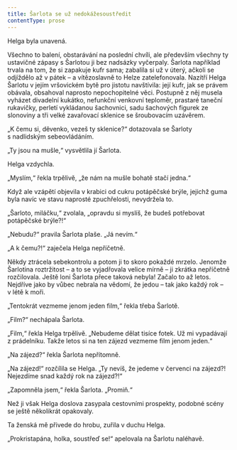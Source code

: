 ```yaml
---
title: Šarlota se už nedokážesoustředit
contentType: prose
---
```


Helga byla unavená.

Všechno to balení, obstarávání na poslední chvíli, ale především všechny ty ustavičné zápasy s Šarlotou ji bez nadsázky vyčerpaly. Šarlota například trvala na tom, že si zapakuje kufr sama; zabalila si už v úterý, ačkoli se odjíždělo až v pátek – a vítězoslavně to Helze zatelefonovala. Nazítří Helga Šarlotu v jejím vršovickém bytě pro jistotu navštívila: její kufr, jak se právem obávala, obsahoval naprosto nepochopitelné věci. Postupně z něj musela vyházet divadelní kukátko, nefunkční venkovní teploměr, prastaré taneční rukavičky, perletí vykládanou šachovnici, sadu šachových figurek ze slonoviny a tři velké zavařovací sklenice se šroubovacím uzávěrem.

„K čemu si, děvenko, vezeš ty sklenice?“ dotazovala se Šarloty s nadlidským sebeovládáním.

„Ty jsou na mušle,“ vysvětlila jí Šarlota.

Helga vzdychla.

„Myslím,“ řekla trpělivě, „že nám na mušle bohatě stačí jedna.“

Když ale vzápětí objevila v krabici od cukru potápěčské brýle, jejichž guma byla navíc ve stavu naprosté zpuchřelosti, nevydržela to.

„Šarloto, miláčku,“ zvolala, „opravdu si myslíš, že budeš potřebovat potápěčské brýle?!“

„Nebudu?“ pravila Šarlota plaše. „Já nevím.“

„A k čemu?!“ zaječela Helga nepříčetně.

Někdy ztrácela sebekontrolu a potom ji to skoro pokaždé mrzelo. Jenomže Šarlotina roztržitost – a to se vyjadřovala velice mírně – ji zkrátka nepříčetně rozčilovala. Ještě loni Šarlota přece taková nebyla! Začalo to až letos. Nejdříve jako by vůbec nebrala na vědomí, že jedou – tak jako každý rok – v létě k moři.

„Tentokrát vezmeme jenom jeden film,“ řekla třeba Šarlotě.

„Film?“ nechápala Šarlota.

„Film,“ řekla Helga trpělivě. „Nebudeme dělat tisíce fotek. Už mi vypadávají z prádelníku. Takže letos si na ten zájezd vezmeme film jenom jeden.“

„Na zájezd?“ řekla Šarlota nepřítomně.

„Na zájezd!“ rozčílila se Helga. „Ty nevíš, že jedeme v červenci na zájezd?! Nejezdíme snad každý rok na zájezd?!“

„Zapomněla jsem,“ řekla Šarlota. „Promiň.“

Než ji však Helga doslova zasypala cestovními prospekty, podobné scény se ještě několikrát opakovaly.

Ta ženská mě přivede do hrobu, zuřila v duchu Helga.

„Prokristapána, holka, soustřeď se!“ apelovala na Šarlotu naléhavě.
